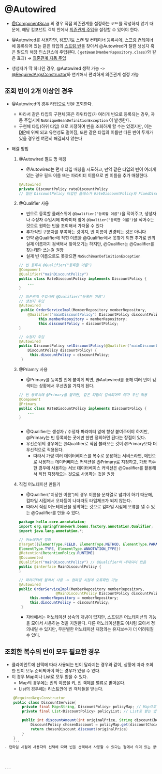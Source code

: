 # @Autowired

- [@ComponentScan](@ComponentScan.md) 의 경우 직접 의존관계를 설정하는 코드를 작성하지 않기 때문에, 해당 컴포넌트 객체 안에서 [의존관계 주입](의존관계%20주입.md)을 설정할 수 있어야 한다.
- @Autowired를 사용하면, 컴포넌트 스캔 및 컨테이너 등록시에, [스프링 컨테이너](스프링%20컨테이너.md)에 등록되어 있는 같은 타입의 [스프링 빈](../스프링%20빈.md)을 찾아서 @Autowired가  달린 생성자 혹은 필드의 해당 인스턴스에 주입된다. ( `getBean(MemberRepository.class)`와 같은 효과) ->  [의존관계 자동 주입](의존관계%20자동%20주입.md) 

- 생성자가 딱 하나인 경우, @Autowired 생략 가능 -> [@RequiredArgsConstructor](../JAVA/Lombok.md)와 연계해서 편리하게 의존관계 설정 가능

## 조회 빈이 2개 이상인 경우

- @Autowired의 경우 타입으로 빈을 조회한다.
	- 따라서 같은 타입의 구현체(혹은 하위타입)가 여러개 빈으로 등록되는 경우, 자동 주입시에 `NoUniqueBeanDefinitionException` 이 발생한다.
	- 구현체 타입(하위 타입) 으로 지정하여 빈을 조회하게 할 수는 있겠지만, 이는 [DIP](../JAVA/SOLID.md)에 위배 되고 유연성도 떨어짐, 또한 같은 타입의 이름만 다른 빈이 두개가 있을 경우엔 여전히 해결되지 않는다

- 해결 방법
	1. @Autowired 필드 명 매칭
		- @Autowired는 먼저 타입 매칭을 시도하고, 만약 같은 타입의 빈이 여러개 있는 경우 필드 이름 또는 파라미터 이름으로 빈 이름을 추가 매칭한다.
		```java
		@Autowired
		private DiscountPolicy rateDiscountPolicy
		// 일단 DiscountPolicy 타입인 클래스가 RateDiscountPolicy와 FixedDiscountPolicy 두개가 있다고 할때, 필드명인 rateDiscountPolicy까지 읽어서 RateDiscountPolicy를 주입해 줌
		```
	2. @Qualifier 사용
		- 빈으로 등록할 클래스위에 `@Qualifier("등록할 이름")`을 적어주고, 생성자나 수정자 주입시에 파라미터 앞에 `@Qualiier("등록한 이름")`을 적어주는 것으로 원하는 빈을 조회해서 가져올 수 있다
		- 추가적인 구분자를 부여하는 것이지, 빈 이름이 변경되는 것은 아니다
		- 만약 @Qualifier에 적힌 이름을 @Qualifier에서 못찾게 되면 추가로 빈의 실제 이름까지 검색해서 찾아오기는 하지만, @Qualifier는 @Qualifier를 찾는데만 쓰는걸 권장
		- 실제 빈 이름으로도 못찾으면 `NoSuchBeanDefinitionException`
		```java
		// 빈 등록시 @Qualifier("등록할 이름")
		@Component
		@Qualifier("mainDiscountPolicy")
		public class RateDiscountPolicy implements DiscountPolicy {
			...
		}

		// 의존관계 주입시에 @Qualifier("등록한 이름")
		// 생성자 주입
		@Autowired
		 public OrderServiceImpl(MemberRepository memberRepository,
	        @Qualifier("mainDiscountPolicy") DiscountPolicy discountPolicy) {
	             this.memberRepository = memberRepository;
			     this.discountPolicy = discountPolicy;
		}

		// 수정자 주입
		@Autowired
		public DiscountPolicy setDiscountPolicy(@Qualifier("mainDiscountPolicy")
			DiscountPolicy discountPolicy) {
		     this.discountPolicy = discountPolicy;
		 }


		```

	3. @Priamry 사용
		- @Primary를 등록할 빈에 붙이게 되면, @Autowired를 통해 여러 빈이 검색되는 상황에서 우선권을 가지게 된다.
		```java
		// 빈 등록시에 @Primary를 붙이면, 같은 타입이 검색되어도 얘가 우선 적용
		@Component
		@Primary
		public class RateDiscountPolicy implements DiscountPolicy {
			...
		}

		
		
		```

		- @Qualifier는 생성자 / 수정자 파라미터 앞에 항상 붙여주어야 하지만, @Primary는 빈 등록하는 곳에만 한번 정의하면 된다는 장점이 있다.
		- 우선순위의 경우에는 @Qualifier로 직접 불러오는 것이 @Primary보다 더 우선적으로 적용된다.
			- 따라서 가령 여러 데이터베이스를 복수로 운용하는 서비스라면, 메인으로 사용하는 데이터베이스 커넥션을 @Primary로 지정하고, 가끔 특수한 경우에 사용하는 서브 데이터베이스 커넥션은 @Qualifier를 활용해서 직접 지정해오는 것으로 사용하는 것을 권장
	
	4. 직접 어노테이션 만들기
		- @Qualifier("지정한 이름")의 경우 이름을 문자열로 넘겨야 하기 때문에, 컴파일 시점에서 오타등이 나더라도 타입체크가 되지 않는다.
		- 따라서 직접 어노테이션을 정의하는 것으로 컴파일 시점에 오류를 낼 수 있는 @Qualifier를 만들 수 있다.
		```java
		package hello.core.annotataion;
		import org.springframework.beans.factory.annotation.Qualifier;
		import java.lang.annotation.*;

		// 어노테이션 정의
		@Target({ElementType.FIELD, ElementType.METHOD, ElementType.PARAMETER,
		ElementType.TYPE, ElementType.ANNOTATION_TYPE})
		@Retention(RetentionPolicy.RUNTIME)
		@Documented		
		@Qualifier("mainDiscountPolicy") // @Qualifier이 내재되어 있음
		public @interface MainDiscountPolicy {
		}
		```
		
		```java
		// 파라미터에 붙여서 사용 -> 컴파일 시점에 오류확인 가능
		@Autowired
		public OrderServiceImpl(MemberRepository memberRepository,
                         @MainDiscountPolicy DiscountPolicy discountPolicy) {
		     this.memberRepository = memberRepository;
		     this.discountPolicy = discountPolicy;
		 }
		
		```
		- 자바에서는 어노테이션 상속의 개념이 없지만, 스프링은 어노테이션의 기능을 모아서 사용하는 것을 지원한다. 다른 어노테이션들도 이처럼 모아서 정의내릴 수 있지만, 무분별한 어노테이션 재정의는 유지보수가 더 어려워질 수 있다.

## 조회한 복수의 빈이 모두 필요한 경우

- 클라이언트에 선택에 따라 사용되는 빈이 달라지는 경우와 같이, 상황에 따라 조회한 빈이 모두 준비되어야 하는 경우가 있을 수 있다.
- 이 경우 Map이나 List로 모두 받을 수 있다.
	- Map의 경우에는 빈의 이름을 키, 빈 객체를 밸류로 받아온다.
	- List의 경우에는 리스트안에 빈 객체들을 받는다.
```java
	@RequiredArgsConstructor
	public class DiscountService{
		private final Map<String, DiscountPolicy> policyMap; // Map으로 받는 법
		private final List<DiscountPolicy> policyList; // List로 받는 법

		public int discountAmount(int originalPrice, String discountChoice) {
			DiscountPolicy chosenDiscount = policyMap.get(discountChoice)
			return chosenDiscount.discount(originalPrice)
		}
	}
	```
- 런타임 시점에 사용자의 선택에 따라 빈을 선택해서 사용할 수 있다는 점에서 의미 있는 방식




---
